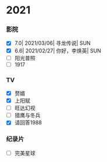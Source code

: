 # 2021

### 影院

- [x] 7.0| 2021/03/06| 寻龙传说| SUN
- [x] 6.6| 2021/02/27| 你好，李焕英| SUN
- [ ] 阳光普照
- [ ] 1917

### TV

- [x] 赘婿
- [x] 上阳赋
- [ ] 旺达幻视
- [ ] 猎鹰与冬兵
- [x] 请回答1988

### 纪录片

- [ ] 完美星球
